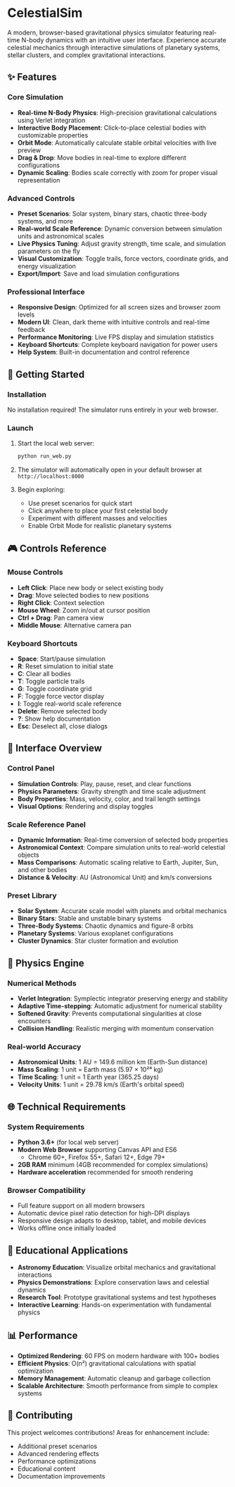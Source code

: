 # CelestialSim

A modern, browser-based gravitational physics simulator featuring real-time N-body dynamics with an intuitive user interface. Experience accurate celestial mechanics through interactive simulations of planetary systems, stellar clusters, and complex gravitational interactions.

## ✨ Features

### Core Simulation
- **Real-time N-Body Physics**: High-precision gravitational calculations using Verlet integration
- **Interactive Body Placement**: Click-to-place celestial bodies with customizable properties
- **Orbit Mode**: Automatically calculate stable orbital velocities with live preview
- **Drag & Drop**: Move bodies in real-time to explore different configurations
- **Dynamic Scaling**: Bodies scale correctly with zoom for proper visual representation

### Advanced Controls
- **Preset Scenarios**: Solar system, binary stars, chaotic three-body systems, and more
- **Real-world Scale Reference**: Dynamic conversion between simulation units and astronomical scales
- **Live Physics Tuning**: Adjust gravity strength, time scale, and simulation parameters on the fly
- **Visual Customization**: Toggle trails, force vectors, coordinate grids, and energy visualization
- **Export/Import**: Save and load simulation configurations

### Professional Interface
- **Responsive Design**: Optimized for all screen sizes and browser zoom levels
- **Modern UI**: Clean, dark theme with intuitive controls and real-time feedback
- **Performance Monitoring**: Live FPS display and simulation statistics
- **Keyboard Shortcuts**: Complete keyboard navigation for power users
- **Help System**: Built-in documentation and control reference

## 🚀 Getting Started

### Installation
No installation required! The simulator runs entirely in your web browser.

### Launch
1. Start the local web server:
   ```bash
   python run_web.py
   ```
   
2. The simulator will automatically open in your default browser at `http://localhost:8000`

3. Begin exploring:
   - Use preset scenarios for quick start
   - Click anywhere to place your first celestial body
   - Experiment with different masses and velocities
   - Enable Orbit Mode for realistic planetary systems

## 🎮 Controls Reference

### Mouse Controls
- **Left Click**: Place new body or select existing body
- **Drag**: Move selected bodies to new positions
- **Right Click**: Context selection
- **Mouse Wheel**: Zoom in/out at cursor position
- **Ctrl + Drag**: Pan camera view
- **Middle Mouse**: Alternative camera pan

### Keyboard Shortcuts
- **Space**: Start/pause simulation
- **R**: Reset simulation to initial state
- **C**: Clear all bodies
- **T**: Toggle particle trails
- **G**: Toggle coordinate grid
- **F**: Toggle force vector display
- **I**: Toggle real-world scale reference
- **Delete**: Remove selected body
- **?**: Show help documentation
- **Esc**: Deselect all, close dialogs

## 🔧 Interface Overview

### Control Panel
- **Simulation Controls**: Play, pause, reset, and clear functions
- **Physics Parameters**: Gravity strength and time scale adjustment
- **Body Properties**: Mass, velocity, color, and trail length settings
- **Visual Options**: Rendering and display toggles

### Scale Reference Panel
- **Dynamic Information**: Real-time conversion of selected body properties
- **Astronomical Context**: Compare simulation units to real-world celestial objects
- **Mass Comparisons**: Automatic scaling relative to Earth, Jupiter, Sun, and other bodies
- **Distance & Velocity**: AU (Astronomical Unit) and km/s conversions

### Preset Library
- **Solar System**: Accurate scale model with planets and orbital mechanics
- **Binary Stars**: Stable and unstable binary systems
- **Three-Body Systems**: Chaotic dynamics and figure-8 orbits
- **Planetary Systems**: Various exoplanet configurations
- **Cluster Dynamics**: Star cluster formation and evolution

## 🧮 Physics Engine

### Numerical Methods
- **Verlet Integration**: Symplectic integrator preserving energy and stability
- **Adaptive Time-stepping**: Automatic adjustment for numerical stability
- **Softened Gravity**: Prevents computational singularities at close encounters
- **Collision Handling**: Realistic merging with momentum conservation

### Real-world Accuracy
- **Astronomical Units**: 1 AU = 149.6 million km (Earth-Sun distance)
- **Mass Scaling**: 1 unit = Earth mass (5.97 × 10²⁴ kg)
- **Time Scaling**: 1 unit = 1 Earth year (365.25 days)
- **Velocity Units**: 1 unit = 29.78 km/s (Earth's orbital speed)

## 🌐 Technical Requirements

### System Requirements
- **Python 3.6+** (for local web server)
- **Modern Web Browser** supporting Canvas API and ES6
  - Chrome 60+, Firefox 55+, Safari 12+, Edge 79+
- **2GB RAM** minimum (4GB recommended for complex simulations)
- **Hardware acceleration** recommended for smooth rendering

### Browser Compatibility
- Full feature support on all modern browsers
- Automatic device pixel ratio detection for high-DPI displays
- Responsive design adapts to desktop, tablet, and mobile devices
- Works offline once initially loaded

## 🔬 Educational Applications

- **Astronomy Education**: Visualize orbital mechanics and gravitational interactions
- **Physics Demonstrations**: Explore conservation laws and celestial dynamics
- **Research Tool**: Prototype gravitational systems and test hypotheses
- **Interactive Learning**: Hands-on experimentation with fundamental physics

## 📊 Performance

- **Optimized Rendering**: 60 FPS on modern hardware with 100+ bodies
- **Efficient Physics**: O(n²) gravitational calculations with spatial optimization
- **Memory Management**: Automatic cleanup and garbage collection
- **Scalable Architecture**: Smooth performance from simple to complex systems

## 🤝 Contributing

This project welcomes contributions! Areas for enhancement include:
- Additional preset scenarios
- Advanced rendering effects
- Performance optimizations
- Educational content
- Documentation improvements

